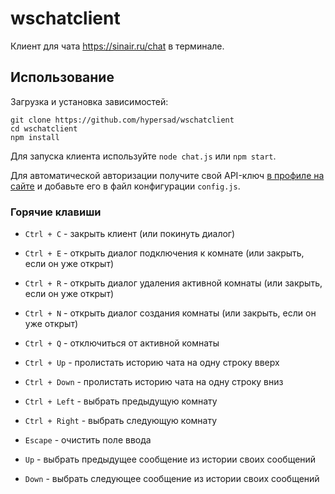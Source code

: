 # wschatclient
Клиент для чата https://sinair.ru/chat в терминале.
## Использование
Загрузка и установка зависимостей:
```
git clone https://github.com/hypersad/wschatclient
cd wschatclient
npm install
```
Для запуска клиента используйте `node chat.js` или `npm start`.

Для автоматической авторизации получите свой API-ключ [в профиле на сайте](https://sinair.ru/profile.php) и добавьте его в файл конфигурации `config.js`.
### Горячие клавиши
* `Ctrl + C` - закрыть клиент (или покинуть диалог)
* `Ctrl + E` - открыть диалог подключения к комнате (или закрыть, если он уже открыт)
* `Ctrl + R` - открыть диалог удаления активной комнаты (или закрыть, если он уже открыт)
* `Ctrl + N` - открыть диалог создания комнаты (или закрыть, если он уже открыт)
* `Ctrl + Q` - отключиться от активной комнаты

* `Ctrl + Up` - пролистать историю чата на одну строку вверх
* `Ctrl + Down` - пролистать историю чата на одну строку вниз
* `Ctrl + Left` - выбрать предыдущую комнату
* `Ctrl + Right` - выбрать следующую комнату

* `Escape` - очистить поле ввода
* `Up` - выбрать предыдущее сообщение из истории своих сообщений
* `Down` - выбрать следующее сообщение из истории своих сообщений
